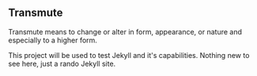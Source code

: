 ## Transmute

Transmute means to change or alter in form, appearance, or nature and especially to a higher form.

This project will be used to test Jekyll and it's capabilities. Nothing new to see here, just a
rando Jekyll site.
